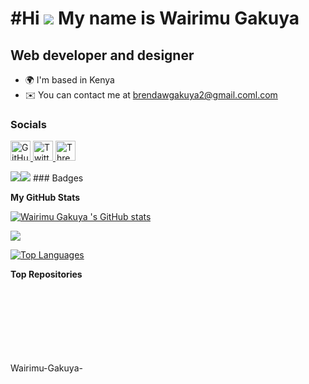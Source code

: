 #Hi ![](https://user-images.githubusercontent.com/18350557/176309783-0785949b-9127-417c-8b55-ab5a4333674e.gif) My name is Wairimu Gakuya
=======================================================================================================================================

Web developer and designer
--------------------------

* 🌍  I'm based in Kenya
* ✉️  You can contact me at [brendawgakuya2@gmail.coml.com](mailto:brendawgakuya2@gmail.coml.com)


### Socials

<p align="left"> <a href="https://www.github.com/Wairimu Gakuya " target="_blank" rel="noreferrer"> <picture> <source media="(prefers-color-scheme: dark)" srcset="https://raw.githubusercontent.com/danielcranney/readme-generator/main/public/icons/socials/github-dark.svg" /> <source media="(prefers-color-scheme: light)" srcset="https://raw.githubusercontent.com/danielcranney/readme-generator/main/public/icons/socials/github.svg" /> <img src="https://raw.githubusercontent.com/danielcranney/readme-generator/main/public/icons/socials/github.svg" width="32" height="32" alt="GitHub" title="GitHub" /> </picture> </a> <a href="https://www.x.com/Brenda Gakuya" target="_blank" rel="noreferrer"> <picture> <source media="(prefers-color-scheme: dark)" srcset="https://raw.githubusercontent.com/danielcranney/readme-generator/main/public/icons/socials/twitter-dark.svg" /> <source media="(prefers-color-scheme: light)" srcset="https://raw.githubusercontent.com/danielcranney/readme-generator/main/public/icons/socials/twitter.svg" /> <img src="https://raw.githubusercontent.com/danielcranney/readme-generator/main/public/icons/socials/twitter.svg" width="32" height="32" alt="Twitter" title="Twitter" /> </picture> </a> <a href="https://www.threads.net/@Brenda Gakuya" target="_blank" rel="noreferrer"> <picture> <source media="(prefers-color-scheme: dark)" srcset="https://raw.githubusercontent.com/danielcranney/readme-generator/main/public/icons/socials/threads-dark.svg" /> <source media="(prefers-color-scheme: light)" srcset="https://raw.githubusercontent.com/danielcranney/readme-generator/main/public/icons/socials/threads.svg" /> <img src="https://raw.githubusercontent.com/danielcranney/readme-generator/main/public/icons/socials/threads.svg" width="32" height="32" alt="Threads" title="Threads" /> </picture> </a></p>
<a href="https://www.github.com/Wairimu Gakuya " target="_blank" rel="noreferrer"><img
src="https://img.shields.io/github/followers/Wairimu Gakuya ?logo=github&style=for-the-badge&color=0891b2&labelColor=1c1917" /></a><a href="https://www.x.com/Brenda Gakuya" target="_blank" rel="noreferrer"><img
src="https://img.shields.io/twitter/follow/Brenda Gakuya?logo=twitter&style=for-the-badge&color=0891b2&labelColor=1c1917"
/></a>
### Badges

<b>My GitHub Stats</b>

<a href="http://www.github.com/Wairimu Gakuya "><img src="https://github-readme-stats.vercel.app/api?username=Wairimu Gakuya &show_icons=true&hide=&count_private=true&title_color=0891b2&text_color=ffffff&icon_color=0891b2&bg_color=1c1917&hide_border=true&show_icons=true" alt="Wairimu Gakuya 's GitHub stats" /></a>

<a href="http://www.github.com/Wairimu Gakuya "><img src="https://github-readme-streak-stats.herokuapp.com/?user=Wairimu Gakuya &stroke=ffffff&background=1c1917&ring=0891b2&fire=0891b2&currStreakNum=ffffff&currStreakLabel=0891b2&sideNums=ffffff&sideLabels=ffffff&dates=ffffff&hide_border=true" /></a>

<a href="https://github.com/Wairimu Gakuya " align="left"><img src="https://github-readme-stats.vercel.app/api/top-langs/?username=Wairimu Gakuya &langs_count=10&title_color=0891b2&text_color=ffffff&icon_color=0891b2&bg_color=1c1917&hide_border=true&locale=en&custom_title=Top%20%Languages" alt="Top Languages" /></a>

<b>Top Repositories</b>

<div width="100%" align="center"></div><br /><br /><br /><br /><br /><br /><br /> Wairimu-Gakuya-
